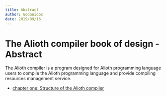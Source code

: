 ```yaml
---
title: Abstract
author: GodGnidoc
date: 2019/09/16
---
```


# The Alioth compiler book of design - Abstract

The Alioth compiler is a program designed for Alioth programming language users to compile the Alioth programming language and provide compiling resources management service.

- [chapter one: Structure of the Alioth compiler](1.chapter%20one.md)